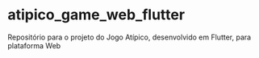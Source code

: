 # atipico_game_web_flutter
Repositório para o projeto do Jogo Atípico, desenvolvido em Flutter, para plataforma Web
